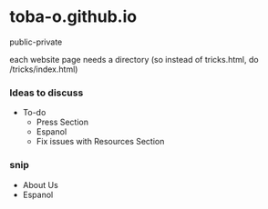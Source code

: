 # toba-o.github.io
public-private

each website page needs a directory (so instead of tricks.html, do /tricks/index.html)
### Ideas to discuss 
- To-do
  - Press Section
  -  Espanol
  -  Fix issues with Resources Section


### snip
- About Us
- Espanol
